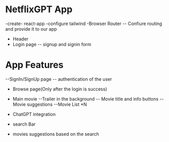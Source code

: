 # NetflixGPT App
 -create- react-app
 -configure tailwind
 -Browser Router
  -- Confiure routing and provide it to our app
- Header
- Login page
 -- signup and signin form


 # App Features
--SignIn/SignUp page
 -- authentication of the user
 
 - Browse page(Only after the login is success)
  - Main movie
   --Trailer in the background
   -- Movie title and info buttons
-- Movie suggestions
 --Movie List *N 

- ChatGPT integration
 - search Bar
 - movies suggestions based on the search
